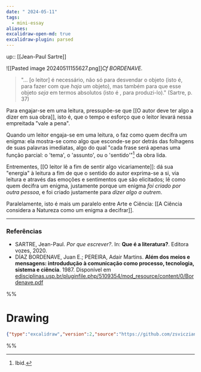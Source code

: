 ```yaml
---
date: " 2024-05-11"
tags:
  - mini-essay
aliases: 
excalidraw-open-md: true
excalidraw-plugin: parsed
---
```


up:: [[Jean-Paul Sartre]]

![[Pasted image 20240511155627.png]]*Cf BORDENAVE.*

> "... [o leitor] é necessário, não só para desvendar o objeto (isto é, para fazer com que *haja* um objeto), mas também para que esse objeto *seja* em termos absolutos (isto é , para produzi-lo)." (Sartre, p. 37)

Para engajar-se em uma leitura, pressupõe-se que [[O autor deve ter algo a dizer em sua obra]], isto é, que o tempo e esforço que o leitor levará nessa empreitada "vale a pena". 

Quando um leitor engaja-se em uma leitura, o faz como quem decifra um enigma: ela mostra-se como algo que esconde-se por detrás das folhagens de suas palavras imediatas, algo do qual "cada frase será apenas uma função parcial: o 'tema', o 'assunto', ou o 'sentido'"[^1] da obra lida. 

Entrementes, [[O leitor lê a fim de sentir algo vicariamente]]: dá sua "energia" à leitura a fim de que o sentido do autor exprima-se a si, via leitura e através das emoções e sentimentos que são elicitados; lê como quem decifra um enigma, justamente porque um enigma *foi criado por outra pessoa*, e foi criado justamente para *dizer algo a outrem*.

Paralelamente, isto é mais um paralelo entre Arte e Ciência: [[A Ciência considera a Natureza como um enigma a decifrar]].

---
### Referências
- SARTRE, Jean-Paul. *Por que escrever?*. In: **Que é a literatura?**. Editora vozes, 2020.
- DÍAZ BORDENAVE, Juan E.; PEREIRA, Adair Martins. **Além dos meios e mensagens: introdudução à comunicação como processo, tecnologia, sistema e ciência**. 1987. Disponível em [edisciplinas.usp.br/pluginfile.php/5109354/mod\_resource/content/0/Bordenave.pdf](https://edisciplinas.usp.br/pluginfile.php/5109354/mod_resource/content/0/Bordenave.pdf)

[^1]: Ibid.

%%
# Drawing
```json
{"type":"excalidraw","version":2,"source":"https://github.com/zsviczian/obsidian-excalidraw-plugin/releases/tag/2.1.5","elements":[],"appState":{"gridSize":null,"viewBackgroundColor":"#ffffff"}}
```
%%
